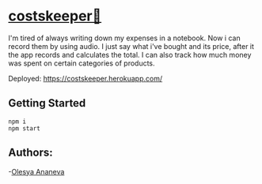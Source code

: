 # [costskeeper🐷](https://costskeeper.herokuapp.com/)
I'm tired of always writing down my expenses in a notebook. 
Now i can record them by using audio. 
I just say what i've bought and its price, after it the app records and calculates the total. 
I can also track how much money was spent on certain categories of products.

Deployed: https://costskeeper.herokuapp.com/

## Getting Started
```
npm i
npm start
```
## Authors:
-[Olesya Ananeva](https://github.com/OlesyaAnaneva)

